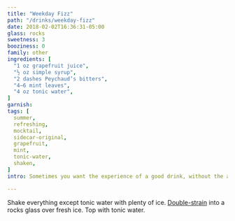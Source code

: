 ```yaml
---
title: "Weekday Fizz"
path: "/drinks/weekday-fizz"
date: 2018-02-02T16:36:31-05:00
glass: rocks
sweetness: 3
booziness: 0
family: other
ingredients: [
  "1 oz grapefruit juice",
  "½ oz simple syrup",
  "2 dashes Peychaud’s bitters",
  "4–6 mint leaves",
  "4 oz tonic water",
]
garnish:
tags: [
  summer,
  refreshing,
  mocktail,
  sidecar-original,
  grapefruit,
  mint,
  tonic-water,
  shaken,
]
intro: Sometimes you want the experience of a good drink, without the alcohol. Unfortunately, a good mocktail is hard to find. I’m particularly proud of this one.

---
```


Shake everything except tonic water with plenty of ice. [Double-strain](/techniques/straining/#double-straining) into a rocks glass over fresh ice. Top with tonic water.
